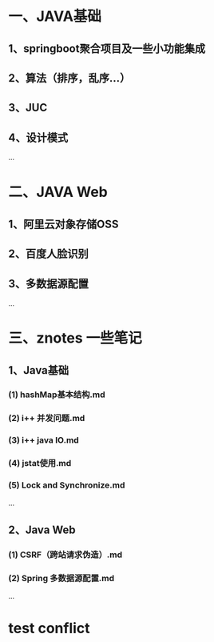 # 一、JAVA基础
## 1、springboot聚合项目及一些小功能集成
## 2、算法（排序，乱序...）
## 3、JUC
## 4、设计模式
...
# 二、JAVA Web
## 1、阿里云对象存储OSS
## 2、百度人脸识别
## 3、多数据源配置
...

# 三、znotes 一些笔记
## 1、Java基础
### (1) hashMap基本结构.md
### (2) i++ 并发问题.md
### (3) i++ java IO.md
### (4) jstat使用.md
### (5) Lock and Synchronize.md

...
## 2、Java Web
### (1) CSRF（跨站请求伪造）.md
### (2) Spring 多数据源配置.md
...
# test conflict